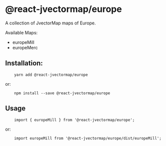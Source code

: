 # @react-jvectormap/europe

A collection of JvectorMap maps of Europe.

Available Maps:

- europeMill
- europeMerc

## Installation:

```
    yarn add @react-jvectormap/europe
```

or:

```
    npm install --save @react-jvectormap/europe
```

## Usage

```
    import { europeMill } from '@react-jvectormap/europe';
```

or:

```
    import europeMill from '@react-jvectormap/europe/dist/europeMill';
```
